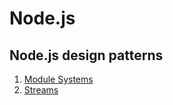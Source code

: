 # Node.js

## Node.js design patterns

1. [Module Systems](module_system.md)
2. [Streams](streams.md)